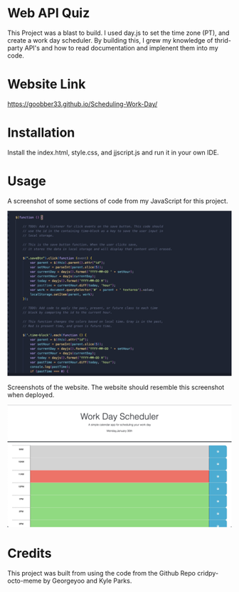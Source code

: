 # Web API Quiz

 This Project was a blast to build. I used day.js to set the time zone (PT), and create a work day scheduler. By building this, I grew my knowledge of thrid-party API's and how to read documentation and implenent them into my code.

# Website Link

https://goobber33.github.io/Scheduling-Work-Day/

# Installation

Install the index.html, style.css, and jjscript.js and run it in your own IDE. 

# Usage

 A screenshot of some sections of code from my JavaScript for this project. 

![JS](images/JavaScript.jpg)

Screenshots of the website. The website should resemble this screenshot when deployed.

![first](images/first.jpg)


# Credits

This project was built from using the code from the Github Repo cridpy-octo-meme by Georgeyoo and Kyle Parks.